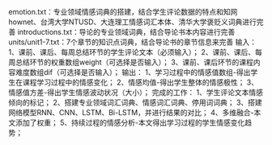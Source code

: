emotion.txt：专业领域情感词典的搭建，结合学生评论数据的特点和知网hownet、台湾大学NTUSD、大连理工情感词汇本体、清华大学褒贬义词典进行完善
introductions.txt：导论的专业领域词典，结合导论书本内容进行完善
units/unit1-7.txt：7个章节的知识点词典，结合导论书的章节信息来完善
输入：
1、课前、课后、每周总结环节的学生评论文本（必须输入）；
2、课前、课后、每周总结环节的权重数组weight（可选择是否输入）；
3、课前、课后环节的课程内容难度数组dif（可选择是否输入）；
输出：
1、学习过程中的情感值数组-得出学生在课程学习过程中的情感变化；
2、情感均值-得出学生整体的情感极性；
3、情感值方差-得出学生情感波动状况（大小）；
完成的工作：
1、学生评论文本情感倾向的标记；
2、搭建专业领域词汇词典、情感词汇词典、停用词词典；
3、搭建网络模型RNN、CNN、LSTM、Bi-LSTM，并进行结果的对比；
4、多维融合-本文添加了权重；
5、持续过程的情感分析-本文得出学习过程的学生情感变化趋势；